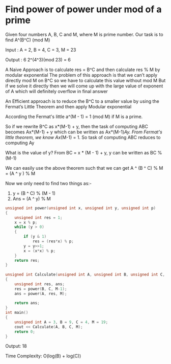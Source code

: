 # Find power of power under mod of a prime

Given four numbers A, B, C and M, where M is prime number. Our task is to find A^(B^C) (mod M)

Input  : A = 2, B = 4, C = 3, M = 23
    
Output : 6 2^(4^3)(mod 23) = 6
    
A Naive Approach is to calculate res = B^C and then calculate res % M by modular exponential
The problem of this approach is that we can’t apply directly mod M on B^C so we have to calculate
this value without mod M But if we solve it directly then we will come up with the large value
of exponent of A which will definitely overflow in final answer

An Efficient approach is to reduce the B^C to a smaller value by using the Fermat’s Little Theorem
and then apply Modular exponential

According the Fermat's little a^(M - 1) = 1 (mod M) if M is a prime.

So if we rewrite B^C as x*(M-1) + y, then the
task of computing ABC becomes Ax*(M-1) + y
which can be written as Ax*(M-1)*Ay.
From Fermat's little theorem, we know Ax*(M-1) = 1.
So task of computing ABC reduces to computing Ay

What is the value of y?
From BC = x * (M - 1) + y,
y can be written as BC % (M-1)

We can easily use the above theorem such that we can get
A ^ (B ^ C) % M = (A ^ y ) %  M

Now we only need to find two things as:-
1) y = (B ^ C) % (M - 1)
2) Ans = (A ^ y) % M

```cpp
unsigned int power(unsigned int x, unsigned int y, unsigned int p) 
{ 
    unsigned int res = 1;      
    x = x % p;  
    while (y > 0) 
    { 
        if (y & 1) 
            res = (res*x) % p; 
        y = y>>1;
        x = (x*x) % p; 
    } 
    return res; 
} 
  
unsigned int Calculate(unsigned int A, unsigned int B, unsigned int C, unsigned int M) 
{ 
    unsigned int res, ans; 
    res = power(B, C, M-1); 
    ans = power(A, res, M); 
  
    return ans; 
} 
int main() 
{   
    unsigned int A = 3, B = 9, C = 4, M = 19; 
    cout << Calculate(A, B, C, M);
    return 0; 
} 
```
Output: 18
    
Time Complexity: O(log(B) + log(C))
